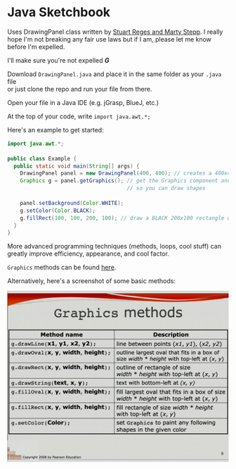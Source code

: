 # Java Sketchbook
Uses DrawingPanel class written by [Stuart Reges and Marty Stepp](http://www.buildingjavaprograms.com/). I really hope I'm not breaking any fair use laws but if I am, please let me know before I'm expelled.

I'll make sure you're not expelled
***G***

Download `DrawingPanel.java` and place it in the same folder as your `.java` file  
or just clone the repo and run your file from there.

Open your file in a Java IDE (e.g. jGrasp, BlueJ, etc.)

At the top of your code, write `import java.awt.*;`  

Here's an example to get started:  

```java
import java.awt.*;

public class Example {
  public static void main(String[] args) {
    DrawingPanel panel = new DrawingPanel(400, 400); // creates a 400x400 panel
    Graphics g = panel.getGraphics(); // get the Graphics component and pass into variable
                                      // so you can draw shapes
    
    panel.setBackground(Color.WHITE);
    g.setColor(Color.BLACK);
    g.fillRect(100, 100, 200, 100); // draw a BLACK 200x100 rectangle with top left at (100, 100)
  }
}
```

More advanced programming techniques (methods, loops, cool stuff) can greatly improve efficiency, appearance, and cool factor.

`Graphics` methods can be found [here](https://docs.oracle.com/javase/7/docs/api/java/awt/Graphics.html).

Alternatively, here's a screenshot of some basic methods:

![GraphicsCheatsheet](images/graphicscheatsheet.png)
